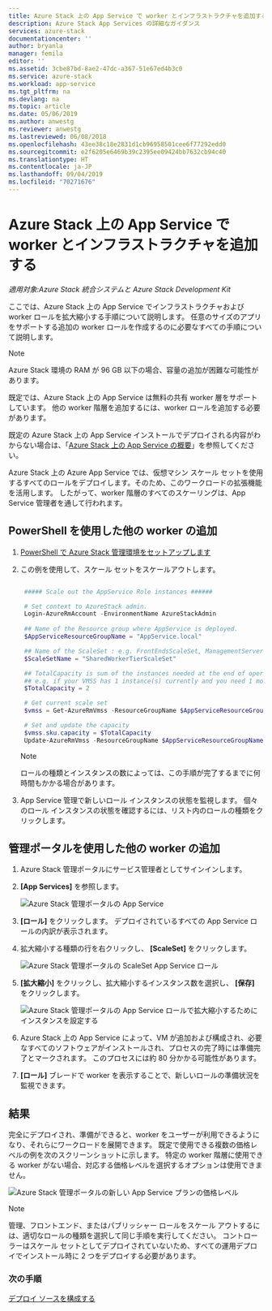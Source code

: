 ```yaml
---
title: Azure Stack 上の App Service で worker とインフラストラクチャを追加する | Microsoft Docs
description: Azure Stack App Services の詳細なガイダンス
services: azure-stack
documentationcenter: ''
author: bryanla
manager: femila
editor: ''
ms.assetid: 3cbe87bd-8ae2-47dc-a367-51e67ed4b3c0
ms.service: azure-stack
ms.workload: app-service
ms.tgt_pltfrm: na
ms.devlang: na
ms.topic: article
ms.date: 05/06/2019
ms.author: anwestg
ms.reviewer: anwestg
ms.lastreviewed: 06/08/2018
ms.openlocfilehash: 43ee38c18e2831d1cb96958501cee6f77292edd0
ms.sourcegitcommit: e2f6205e6469b39c2395ee09424bb7632cb94c40
ms.translationtype: HT
ms.contentlocale: ja-JP
ms.lasthandoff: 09/04/2019
ms.locfileid: "70271676"
---
```

# <a name="add-workers-and-infrastructure-in-app-service-on-azure-stack"></a>Azure Stack 上の App Service で worker とインフラストラクチャを追加する

*適用対象:Azure Stack 統合システムと Azure Stack Development Kit*  

ここでは、Azure Stack 上の App Service でインフラストラクチャおよび worker ロールを拡大縮小する手順について説明します。 任意のサイズのアプリをサポートする追加の worker ロールを作成するのに必要なすべての手順について説明します。

> [!NOTE]
> Azure Stack 環境の RAM が 96 GB 以下の場合、容量の追加が困難な可能性があります。

既定では、Azure Stack 上の App Service は無料の共有 worker 層をサポートしています。 他の worker 階層を追加するには、worker ロールを追加する必要があります。

既定の Azure Stack 上の App Service インストールでデプロイされる内容がわからない場合は、「[Azure Stack 上の App Service の概要](azure-stack-app-service-overview.md)」を参照してください。

Azure Stack 上の Azure App Service では、仮想マシン スケール セットを使用するすべてのロールをデプロイします。そのため、このワークロードの拡張機能を活用します。 したがって、worker 階層のすべてのスケーリングは、App Service 管理者を通して行われます。

## <a name="add-additional-workers-with-powershell"></a>PowerShell を使用した他の worker の追加

1. [PowerShell で Azure Stack 管理環境をセットアップします](azure-stack-powershell-configure-admin.md)

2. この例を使用して、スケール セットをスケールアウトします。
   ```powershell
   
    ##### Scale out the AppService Role instances ######
   
    # Set context to AzureStack admin.
    Login-AzureRmAccount -EnvironmentName AzureStackAdmin
                                                 
    ## Name of the Resource group where AppService is deployed.
    $AppServiceResourceGroupName = "AppService.local"

    ## Name of the ScaleSet : e.g. FrontEndsScaleSet, ManagementServersScaleSet, PublishersScaleSet , LargeWorkerTierScaleSet,      MediumWorkerTierScaleSet, SmallWorkerTierScaleSet, SharedWorkerTierScaleSet
    $ScaleSetName = "SharedWorkerTierScaleSet"

    ## TotalCapacity is sum of the instances needed at the end of operation. 
    ## e.g. if your VMSS has 1 instance(s) currently and you need 1 more the TotalCapacity should be set to 2
    $TotalCapacity = 2  

    # Get current scale set
    $vmss = Get-AzureRmVmss -ResourceGroupName $AppServiceResourceGroupName -VMScaleSetName $ScaleSetName

    # Set and update the capacity
    $vmss.sku.capacity = $TotalCapacity
    Update-AzureRmVmss -ResourceGroupName $AppServiceResourceGroupName -Name $ScaleSetName -VirtualMachineScaleSet $vmss 
   ```    

   > [!NOTE]
   > ロールの種類とインスタンスの数によっては、この手順が完了するまでに何時間もかかる場合があります。
   >
   >

3. App Service 管理で新しいロール インスタンスの状態を監視します。 個々のロール インスタンスの状態を確認するには、リスト内のロールの種類をクリックします。

## <a name="add-additional-workers-using-the-admin-portal"></a>管理ポータルを使用した他の worker の追加

1. Azure Stack 管理ポータルにサービス管理者としてサインインします。

2. **[App Services]** を参照します。

    ![Azure Stack 管理ポータルの App Service](media/azure-stack-app-service-add-worker-roles/image01.png)

3. **[ロール]** をクリックします。 デプロイされているすべての App Service ロールの内訳が表示されます。

4. 拡大縮小する種類の行を右クリックし、 **[ScaleSet]** をクリックします。

    ![Azure Stack 管理ポータルの ScaleSet App Service ロール](media/azure-stack-app-service-add-worker-roles/image02.png)

5. **[拡大縮小]** をクリックし、拡大縮小するインスタンス数を選択し、 **[保存]** をクリックします。

    ![Azure Stack 管理ポータルの App Service ロールで拡大縮小するためにインスタンスを設定する](media/azure-stack-app-service-add-worker-roles/image03.png)

6. Azure Stack 上の App Service によって、VM が追加および構成され、必要なすべてのソフトウェアがインストールされ、プロセスの完了時には準備完了とマークされます。 このプロセスには約 80 分かかる可能性があります。

7. **[ロール]** ブレードで worker を表示することで、新しいロールの準備状況を監視できます。

## <a name="result"></a>結果

完全にデプロイされ、準備ができると、worker をユーザーが利用できるようになり、それらにワークロードを展開できます。 既定で使用できる複数の価格レベルの例を次のスクリーンショットに示します。 特定の worker 階層に使用できる worker がない場合、対応する価格レベルを選択するオプションは使用できません。

![Azure Stack 管理ポータルの新しい App Service プランの価格レベル](media/azure-stack-app-service-add-worker-roles/image04.png)

>[!NOTE]
> 管理、フロントエンド、またはパブリッシャー ロールをスケール アウトするには、適切なロールの種類を選択して同じ手順を実行してください。 コントローラーはスケール セットとしてデプロイされていないため、すべての運用デプロイでインストール時に 2 つをデプロイする必要があります。

### <a name="next-steps"></a>次の手順

[デプロイ ソースを構成する](azure-stack-app-service-configure-deployment-sources.md)
